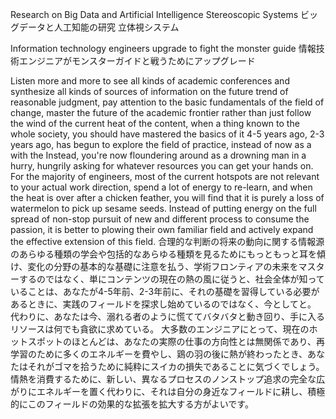 Research on Big Data and Artificial Intelligence Stereoscopic Systems
ビッグデータと人工知能の研究 立体視システム

Information technology engineers upgrade to fight the monster guide 
情報技術エンジニアがモンスターガイドと戦うためにアップグレード

Listen more and more to see all kinds of academic conferences and synthesize all kinds of sources of information on the future trend of reasonable judgment, pay attention to the basic fundamentals of the field of change, master the future of the academic frontier rather than just follow the wind of the current heat of the content, when a thing known to the whole society, you should have mastered the basics of it 4-5 years ago, 2-3 years ago, has begun to explore the field of practice, instead of now as a with the Instead, you're now floundering around as a drowning man in a hurry, hungrily asking for whatever resources you can get your hands on.
For the majority of engineers, most of the current hotspots are not relevant to your actual work direction, spend a lot of energy to re-learn, and when the heat is over after a chicken feather, you will find that it is purely a loss of watermelon to pick up sesame seeds. Instead of putting energy on the full spread of non-stop pursuit of new and different process to consume the passion, it is better to plowing their own familiar field and actively expand the effective extension of this field.
合理的な判断の将来の動向に関する情報源のあらゆる種類の学会や包括的なあらゆる種類を見るためにもっともっと耳を傾け、変化の分野の基本的な基礎に注意を払う、学術フロンティアの未来をマスターするのではなく、単にコンテンツの現在の熱の風に従うと、社会全体が知っていることは、あなたが4-5年前、2-3年前に、それの基礎を習得している必要があるときに、実践のフィールドを探求し始めているのではなく、今としてと。 代わりに、あなたは今、溺れる者のように慌ててバタバタと動き回り、手に入るリソースは何でも貪欲に求めている。
大多数のエンジニアにとって、現在のホットスポットのほとんどは、あなたの実際の仕事の方向性とは無関係であり、再学習のために多くのエネルギーを費やし、鶏の羽の後に熱が終わったとき、あなたはそれがゴマを拾うために純粋にスイカの損失であることに気づくでしょう。 情熱を消費するために、新しい、異なるプロセスのノンストップ追求の完全な広がりにエネルギーを置く代わりに、それは自分の身近なフィールドに耕し、積極的にこのフィールドの効果的な拡張を拡大する方がよいです。
